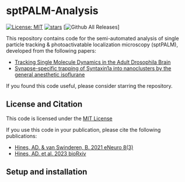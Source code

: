 # sptPALM-Analysis
[![License: MIT](https://img.shields.io/badge/License-MIT-yellow.svg?style=flat-square)](https://creativecommons.org/licenses/by-nc-sa/4.0/)
[![stars](https://img.shields.io/github/stars/AdamDHines/sptPALM-Analysis.svg?style=flat-square)](https://github.com/AdamDHines/sptPALM-Analysis/stargazers)
[![Github All Releases](https://api.github.com/repos/AdamDHines/sptPALM-Analysis/traffic/clones)]

This repository contains code for the semi-automated analysis of single particle tracking & photoactivatable localization microscopy (sptPALM), developed from the following papers:
* [Tracking Single Molecule Dynamics in the Adult Drosophila Brain](https://www.eneuro.org/content/8/3/ENEURO.0057-21.2021)
* [Synapse-specific trapping of Syntaxin1a into nanoclusters by the general anesthetic isoflurane](https://www.biorxiv.org/content/10.1101/2023.02.27.530184v1)

If you found this code useful, please consider starring the repository.

## License and Citation

This code is licensed under the [MIT License](https://choosealicense.com/licenses/mit/)

If you use this code in your publication, please cite the following publications:
* [Hines, AD. & van Swinderen, B. 2021 eNeuro 8(3)](https://www.eneuro.org/content/8/3/ENEURO.0057-21.2021)
* [Hines, AD. et al. 2023 bioRxiv](https://www.biorxiv.org/content/10.1101/2023.02.27.530184v1)

## Setup and installation
